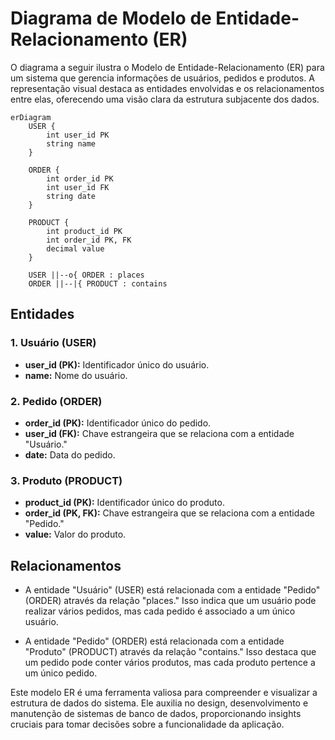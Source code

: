 # Diagrama de Modelo de Entidade-Relacionamento (ER)

O diagrama a seguir ilustra o Modelo de Entidade-Relacionamento (ER) para um sistema que gerencia informações de usuários, pedidos e produtos. A representação visual destaca as entidades envolvidas e os relacionamentos entre elas, oferecendo uma visão clara da estrutura subjacente dos dados.

```mermaid
erDiagram
    USER {
        int user_id PK
        string name
    }

    ORDER {
        int order_id PK
        int user_id FK
        string date
    }

    PRODUCT {
        int product_id PK
        int order_id PK, FK
        decimal value
    }

    USER ||--o{ ORDER : places
    ORDER ||--|{ PRODUCT : contains 
```

## Entidades

### 1. Usuário (USER)
   - **user_id (PK):** Identificador único do usuário.
   - **name:** Nome do usuário.

### 2. Pedido (ORDER)
   - **order_id (PK):** Identificador único do pedido.
   - **user_id (FK):** Chave estrangeira que se relaciona com a entidade "Usuário."
   - **date:** Data do pedido.

### 3. Produto (PRODUCT)
   - **product_id (PK):** Identificador único do produto.
   - **order_id (PK, FK):** Chave estrangeira que se relaciona com a entidade "Pedido."
   - **value:** Valor do produto.

## Relacionamentos

- A entidade "Usuário" (USER) está relacionada com a entidade "Pedido" (ORDER) através da relação "places." Isso indica que um usuário pode realizar vários pedidos, mas cada pedido é associado a um único usuário.

- A entidade "Pedido" (ORDER) está relacionada com a entidade "Produto" (PRODUCT) através da relação "contains." Isso destaca que um pedido pode conter vários produtos, mas cada produto pertence a um único pedido.

Este modelo ER é uma ferramenta valiosa para compreender e visualizar a estrutura de dados do sistema. Ele auxilia no design, desenvolvimento e manutenção de sistemas de banco de dados, proporcionando insights cruciais para tomar decisões sobre a funcionalidade da aplicação.
